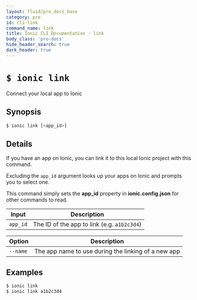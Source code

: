 ```yaml
---
layout: fluid/pro_docs_base
category: pro
id: cli-link
command_name: link
title: Ionic CLI Documentation - link
body_class: 'pro-docs'
hide_header_search: true
dark_header: true
---
```


# `$ ionic link`
Connect your local app to Ionic
## Synopsis

```bash
$ ionic link [<app_id>]
```
  
## Details

If you have an app on Ionic, you can link it to this local Ionic project with this command.

Excluding the `app_id` argument looks up your apps on Ionic and prompts you to select one.

This command simply sets the **app_id** property in **ionic.config.json** for other commands to read.


Input | Description
----- | ----------
`app_id` | The ID of the app to link (e.g. `a1b2c3d4`)


Option | Description
------ | ----------
`--name` | The app name to use during the linking of a new app

## Examples

```bash
$ ionic link 
$ ionic link a1b2c3d4
```
